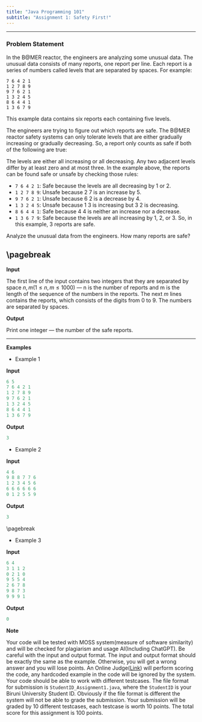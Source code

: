 ```yaml
---
title: "Java Programming 101"
subtitle: "Assignment 1: Safety First!"
---
```


---

### Problem Statement

In the B@MER reactor, the engineers are analyzing some unusual data.
The unusual data consists of many reports, one report per line. Each report is a series of numbers called levels that are separated by spaces. For example:
```
7 6 4 2 1
1 2 7 8 9
9 7 6 2 1
1 3 2 4 5
8 6 4 4 1
1 3 6 7 9
```
This example data contains six reports each containing five levels.

The engineers are trying to figure out which reports are safe. The B@MER reactor safety systems can only tolerate levels that are either gradually increasing or gradually decreasing. So, a report only counts as safe if both of the following are true:

The levels are either all increasing or all decreasing.
Any two adjacent levels differ by at least zero and at most three.
In the example above, the reports can be found safe or unsafe by checking those rules:

- `7 6 4 2 1`: Safe because the levels are all decreasing by 1 or 2.
- `1 2 7 8 9`: Unsafe because 2 7 is an increase by 5.
- `9 7 6 2 1`: Unsafe because 6 2 is a decrease by 4.
- `1 3 2 4 5`: Unsafe because 1 3 is increasing but 3 2 is decreasing.
- `8 6 4 4 1`: Safe because 4 4 is neither an increase nor a decrease.
- `1 3 6 7 9`: Safe because the levels are all increasing by 1, 2, or 3.
So, in this example, 3 reports are safe.

Analyze the unusual data from the engineers. How many reports are safe?

\pagebreak
---

**Input**

The first line of the input contains two integers that they are separated by space $n,m (1 \le n,m \le 1000)$ — n is the number of reports and m is the length of the sequence of the numbers in the reports. The next $m$ lines contains the reports, which consists of the digits from 0 to 9. The numbers are separated by spaces.

**Output**

Print one integer — the number of the safe reports.

---

**Examples**
   
- Example 1

**Input**
```java
6 5
7 6 4 2 1
1 2 7 8 9
9 7 6 2 1
1 3 2 4 5
8 6 4 4 1
1 3 6 7 9
```
**Output**
```java
3
```

- Example 2

**Input**
```java
4 6
9 8 8 7 7 6
1 2 3 4 5 6
6 6 6 6 6 6
0 1 2 5 5 9
```
**Output**
```java
3
```
\pagebreak
- Example 3

**Input**
```java
6 4
3 1 1 2
0 2 1 0
9 5 5 4
2 6 7 8
9 8 7 3
9 9 9 1
```
**Output**
```java
0
```


**Note**

Your code will be tested with MOSS system(measure of software similarity) and will be checked for plagiarism and usage AI(Including ChatGPT).
Be careful with the input and output format. The input and output format should be exactly the same as the example. Otherwise, you will get a wrong answer and you will lose points. An Online Judge([Link](https://www.domjudge.org/)) will perform scoring the code, any hardcoded example in the code will be ignored by the system. Your code should be able to work with different testcases. The file format for submission is `StudentID_Assignment1.java`, where the `StudentID` is your Biruni University Student ID. Obviously if the file format is different the system will not be able to grade the submission. Your submission will be graded by 10 different testcases, each testcase is worth 10 points. The total score for this assignment is 100 points.


